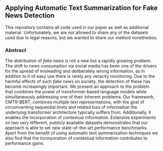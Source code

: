 ## Applying Automatic Text Summarization for Fake News Detection

This repository contains all code used in our paper as well as additional material. Unfortunately, we are not allowed to share any of the datasets used due to legal reasons, but we wanted to share our method nonetheless.

### Abstract

The distribution of *fake news* is not a new but a rapidly growing problem. The shift to news consumption via social media has been one of the drivers for the spread of misleading and deliberately wrong information, as in addition to it of easy use there is rarely any veracity monitoring. Due to the harmful effects of such *fake news* on society, the detection of these has become increasingly important. We present an approach to the problem that combines the power of transformer-based language models while simultaneously addressing one of their inherent problems. Our framework, CMTR-BERT, combines multiple text representations, with the goal of circumventing sequential limits and related loss of information the underlying transformer architecture typically suffers from. Additionally, it enables the incorporation of contextual information. 
Extensive experiments on two very different, publicly available datasets demonstrates that our approach is able to set new state-of-the-art performance benchmarks. Apart from the benefit of using automatic text summarization techniques we also find that the incorporation of contextual information contributes to performance gains. 
